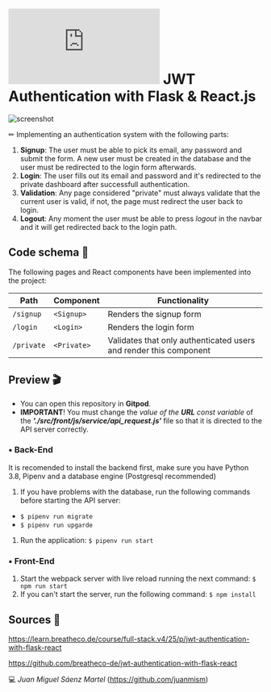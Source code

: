 # ![4Geeks Logo](http://assets.breatheco.de/apis/img/images.php?blob&random&cat=icon&tags=4geeks,16) JWT Authentication with Flask & React.js

![screenshot](https://raw.githubusercontent.com/m4n50n/jwt_authentication_with_flask_react/main/screenshot_preview.gif)

✏ Implementing an authentication system with the following parts:

1. **Signup**: The user must be able to pick its email, any password and submit the form. A new user must be created in the database and the user must be redirected to the login form afterwards.
2. **Login**: The user fills out its email and password and it's redirected to the private dashboard after successfull authentication.
3. **Validation**: Any page considered "private" must always validate that the current user is valid, if not, the page must redirect the user back to login.
4. **Logout**: Any moment the user must be able to press _logout_ in the navbar and it will get redirected back to the login path.

## Code schema 🔩

The following pages and React components have been implemented into the project:

| Path       | Component   | Functionality                                                     |
| ---------- | ----------- | ----------------------------------------------------------------- |
| `/signup`  | `<Signup>`  | Renders the signup form                                           |
| `/login`   | `<Login>`   | Renders the login form                                            |
| `/private` | `<Private>` | Validates that only authenticated users and render this component |

## Preview 🎬

* You can open this repository in **Gitpod**.
* **IMPORTANT**! You must change the *value of the ***URL*** const variable* of the ***'./src/front/js/service/api_request.js'*** file so that it is directed to the API server correctly.

### ▪ Back-End

It is recomended to install the backend first, make sure you have Python 3.8, Pipenv and a database engine (Postgresql recommended)

1. If you have problems with the database, run the following commands before starting the API server: 
* `$ pipenv run migrate` 
* `$ pipenv run upgarde`

1. Run the application: `$ pipenv run start`

### ▪ Front-End

1. Start the webpack server with live reload running the next command: `$ npm run start`
2. If you can't start the server, run the following command: `$ npm install`

## Sources 📌

<https://learn.breatheco.de/course/full-stack.v4/25/p/jwt-authentication-with-flask-react>

<https://github.com/breatheco-de/jwt-authentication-with-flask-react>

💻 _Juan Miguel Sáenz Martel_ (<https://github.com/juanmism>)
